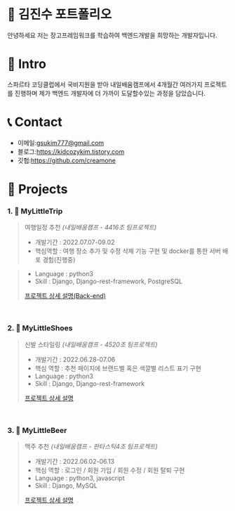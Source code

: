 # 📜 김진수 포트폴리오

안녕하세요 저는 장고프레임워크를 학습하여 백엔드개발을 희망하는 개발자입니다.

# 👋 Intro

스파르타 코딩클럽에서 국비지원을 받아 내일배움캠프에서 4개월간 여러가지 프로젝트를 진행하며 제가 백엔드 개발자에 더 가까이 도달할수있는 과정을 담았습니다.

# 📞 Contact
- 이메일:gsukim777@gmail.com
- 블로그:https://kidcozykim.tistory.com
- 깃헙:https://github.com/creamone
# 📝 Projects

### 1. 🛫 MyLittleTrip

> 여행일정 추천 _(내일배움캠프 - 4416조 팀프로젝트)_
>
> - 개발기간 : 2022.07.07-09.02
> - 핵심역할 : 여행 장소 추가 및 수정 삭제 기능 구현 및 docker를 통한 서버 배포 경험(진행중)

> - Language : python3  
> - Skill : Django, Django-rest-framework, PostgreSQL
> 
> [프로젝트 상세 설명(Back-end)](https://github.com/creamone/MyLittelTrip_backend)  


<br />

### 2. 👞 MyLittleShoes

> 신발 스타일링 _(내일배움캠프 - 4520조 팀프로젝트)_
>
> - 개발기간 : 2022.06.28-07.06
> - 핵심 역할 : 추천 페이지에 브랜드별 혹은 색깔별 리스트 표기 구현
> - Language : python3
> - Skill : Django, Django-rest-framework
>
> [프로젝트 상세 설명](https://github.com/creamone/mylittleshoes_backend)

<br />

### 3. 🍻 MyLittleBeer

> 맥주 추천 _(내일배움캠프 - 판타스틱4조 팀프로젝트)_
>
> - 개발기간 : 2022.06.02-06.13
> - 핵심 역할 : 로그인 / 회원 가입 / 회원 수정 / 회원 탈퇴 구현
> - Language : python3, javascript
> - Skill : Django, MySQL
>
> [프로젝트 상세 설명](https://github.com/creamone/mylittlebeer)

<br />

